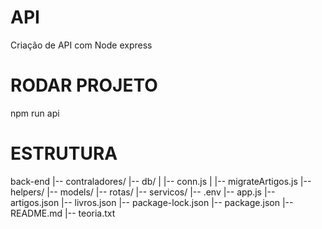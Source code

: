 # API

Criação de API com Node express

# RODAR PROJETO

npm run api

# ESTRUTURA

back-end
|-- contraladores/
|-- db/
| |-- conn.js
| |-- migrateArtigos.js
|-- helpers/
|-- models/
|-- rotas/
|-- servicos/
|-- .env
|-- app.js
|-- artigos.json
|-- livros.json
|-- package-lock.json
|-- package.json
|-- README.md
|-- teoria.txt

